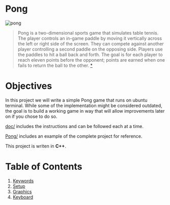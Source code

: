 # Pong

<img src="https://media.tenor.com/2gyJVMt_L6wAAAAC/pong-video-game.gif" alt="pong"/>

> Pong is a two-dimensional sports game that simulates table tennis. The player controls an in-game paddle by moving it vertically across the left or right side of the screen. They can compete against another player controlling a second paddle on the opposing side. Players use the paddles to hit a ball back and forth. The goal is for each player to reach eleven points before the opponent; points are earned when one fails to return the ball to the other. [*](https://en.wikipedia.org/wiki/Pong)

# Objectives

In this project we will write a simple Pong game that runs on ubuntu terminal.
While some of the implementation might be considered outdated, the goal is to build a working game in way that will allow improvements later on if you chose to do so.

[doc/](doc/) includes the instructions and can be followed each at a time.

[Pong/](Pong/) includes an example of the complete project for reference.

This project is writen in **C++**.

# Table of Contents

1. [Keywords](doc/1_keywords.md)
2. [Setup](doc/2_setup.md)
3. [Graphics](doc/3_graphics.md)
4. [Keyboard](doc/4_keyboard.md)




